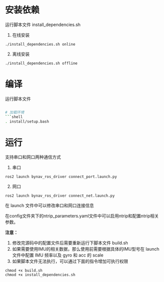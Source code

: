# 安装依赖
运行脚本文件 install_dependencies.sh
1. 在线安装
```shell
./install_dependencies.sh online
```
2. 离线安装
```shell
./install_dependencies.sh offline
```

# 编译
运行脚本文件
```bash build.sh

# 加载环境
```shell
. install/setup.bash
```

# 运行
支持串口和网口两种通信方式
1. 串口
```shell
ros2 launch bynav_ros_driver connect_port.launch.py
```
2. 网口
```shell
ros2 launch bynav_ros_driver connect_net.launch.py
```

在 launch 文件中可以修改串口和网口连接信息

在config文件夹下的ntrip_parameters.yaml文件中可以启用ntrip和配置ntrip相关参数。

**注意：**
1. 修改完源码中的配置文件后需要重新运行下脚本文件 build.sh
2. 如果需要使用IMU的相关数据，那么使用前需要根据具体的IMU型号在 launch 文件中配置 IMU 频率以及 gyro 和 acc 的 scale
3. 如果脚本文件无法执行，可以通过下面的指令增加可执行权限
```shell
chmod +x build.sh
chmod +x install_dependencies.sh
```
